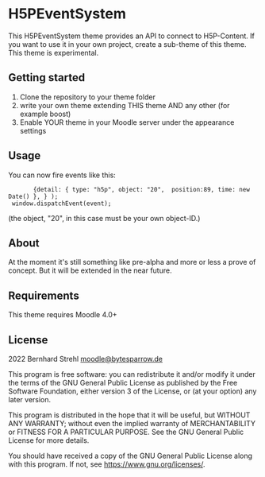 H5PEventSystem
==========

This H5PEventSystem theme provides an API to connect to H5P-Content. If you want to use it in your own project, create a sub-theme of this theme.
This theme is experimental.

## Getting started

1. Clone the repository to your theme folder
2. write your own theme extending THIS theme AND any other (for example boost)
3. Enable YOUR theme in your Moodle server under the appearance settings

## Usage

You can now fire events like this:
   ``` var event = new CustomEvent('media_goto',  
          {detail: { type: "h5p", object: "20",  position:89, time: new Date() }, } );
    window.dispatchEvent(event);
 ```
(the object, "20", in this case must be your own object-ID.)

## About
At the moment it's still something like pre-alpha and more or less a prove of concept. But it will be extended in the near future.

## Requirements

This theme requires Moodle 4.0+


## License ##

2022 Bernhard Strehl <moodle@bytesparrow.de>

This program is free software: you can redistribute it and/or modify it under
the terms of the GNU General Public License as published by the Free Software
Foundation, either version 3 of the License, or (at your option) any later
version.

This program is distributed in the hope that it will be useful, but WITHOUT ANY
WARRANTY; without even the implied warranty of MERCHANTABILITY or FITNESS FOR A
PARTICULAR PURPOSE.  See the GNU General Public License for more details.

You should have received a copy of the GNU General Public License along with
this program.  If not, see <https://www.gnu.org/licenses/>.
